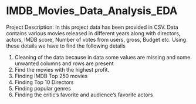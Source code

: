 # IMDB_Movies_Data_Analysis_EDA
Project Description: In this project data has been provided in CSV. Data contains various movies released in different years along with directors, actors, IMDB score, Number of votes from users, gross, Budget etc. Using these details we have to find the following details

1)	Cleaning of the data because in data some values are missing and some unwanted columns and rows are present 
2)	 Find the movies with the highest profit.
3)	 Finding IMDB Top 250 movies 
4)	Finding Top 10 Directors
5)	Finding popular genres 
6)	Finding the critic’s favorite and audience’s favorite actors 
